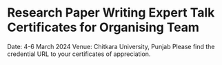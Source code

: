# Research Paper Writing Expert Talk Certificates for Organising Team
Date: 4-6 March 2024
Venue: Chitkara University, Punjab
Please find the credential URL to your certificates of appreciation.
